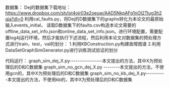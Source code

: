 数据集：
Dej的数据集下载地址：
https://www.dropbox.com/sh/ist4ojr03e2oeuw/AAD5NkpAFg1nOI2Ttug3h2qja?dl=0
利用cal_faults.py，将Dej的D数据集下的graphs转化为本论文的最原始输入events_initial，
读取D数据集下的faults.csv构造本论文需要的offline_data_set_info.json和online_data_set_info.json。进行环境配置，需要配置log4j运行环境，然后才能执行下述流程，然后利用本论文对数据集的预处理方式进行train，test，val的划分：
1.利用KBConstruction.py构建故障图谱
2.利用DataSetGraphSimGenerator.py进行训练测试验证的划分

代码运行：
graph_sim_dej_X.py----------------本文提出的方法，其中X为预处理后的D和C数据集
graph_sim_no_gcn_dej_X.py --------本文提出的方法，不使用gcn的，其中X为预处理后的D和C数据集
graph_sim_no_kb_dej_X.py----------本文提出的方法，不使用kb的，其中X为预处理后的D和C数据集


